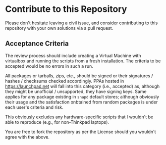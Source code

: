 # Contribute to this Repository
Please don't hesitate leaving a civil issue, and consider contributing to this repository with your own solutions via a pull request.

## Acceptance Criteria
The review process should include creating a Virtual Machine with virtualbox and running the scripts from a fresh installation. The criteria to be accepted would be no errors in such a run.

All packages or tarballs, zips, etc., should be signed or their signatures / hashes / checksums checked accordingly. PPAs hosted in https://launchpad.net will fall into this category (i.e., accepted) as, although they might be unofficial / unsupported, they have signing keys. Same applies for any package existing in `snapd` default stores; although obviously their usage and the satisfaction onbtained from random packages is under each user's criteria and risk.

This obviously excludes any hardware-specific scripts that I wouldn't be able to reproduce (e.g., for non-Thinkpad laptops).

You are free to fork the repository as per the License should you wouldn't agree with the above.
